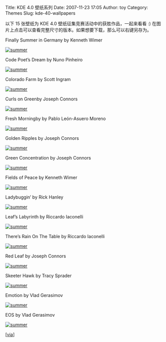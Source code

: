 Title: KDE 4.0 壁纸系列
Date: 2007-11-23 17:05
Author: toy
Category: Themes
Slug: kde-40-wallpapers

以下 15 张壁纸为 KDE 4.0 壁纸征集竞赛活动中的获胜作品，一起来看看 :)
在图片上点击可以查看完整尺寸的版本。如果想要下载，那么可以右键另存为。

Finally Summer in Germany by Kenneth Wimer

[![summer](http://i.linuxtoy.org/i/k4/summer-thumb.jpg)](http://i.linuxtoy.org/i/k4/summer.jpg)

Code Poet’s Dream by Nuno Pinheiro

[![summer](http://i.linuxtoy.org/i/k4/code-poets-dream-thumb.jpg)](http://i.linuxtoy.org/i/k4/code-poets-dream.jpg)

Colorado Farm by Scott Ingram

[![summer](http://i.linuxtoy.org/i/k4/colorado-farm-thumb.jpg)](http://i.linuxtoy.org/i/k4/colorado-farm.jpg)

Curls on Greenby Joseph Connors

[![summer](http://i.linuxtoy.org/i/k4/curls-on-green-thumb.jpg)](http://i.linuxtoy.org/i/k4/curls-on-green.jpg)

Fresh Morningby by Pablo León-Asuero Moreno

[![summer](http://i.linuxtoy.org/i/k4/fresh-morning-thumb.jpg)](http://i.linuxtoy.org/i/k4/fresh-morning.jpg)

Golden Ripples by Joseph Connors

[![summer](http://i.linuxtoy.org/i/k4/golden-ripples-thumb.jpg)](http://i.linuxtoy.org/i/k4/golden-ripples.jpg)

Green Concentration by Joseph Connors

[![summer](http://i.linuxtoy.org/i/k4/green-concentration-thumb.jpg)](http://i.linuxtoy.org/i/k4/green-concentration.jpg)

Fields of Peace by Kenneth Wimer

[![summer](http://i.linuxtoy.org/i/k4/fields-of-peace-thumb.jpg)](http://i.linuxtoy.org/i/k4/fields-of-peace.jpg)

Ladybuggin’ by Rick Hanley

[![summer](http://i.linuxtoy.org/i/k4/ladybuggin-thumb.jpg)](http://i.linuxtoy.org/i/k4/ladybuggin.jpg)

Leaf’s Labyrinth by Riccardo Iaconelli

[![summer](http://i.linuxtoy.org/i/k4/leafs-labyrinth-thumb.jpg)](http://i.linuxtoy.org/i/k4/leafs-labyrinth.jpg)

There’s Rain On The Table by Riccardo Iaconelli

[![summer](http://i.linuxtoy.org/i/k4/rain-on-table-thumb.jpg)](http://i.linuxtoy.org/i/k4/rain-on-table.jpg)

Red Leaf by Joseph Connors

[![summer](http://i.linuxtoy.org/i/k4/red-leaf-thumb.jpg)](http://i.linuxtoy.org/i/k4/red-leaf.jpg)

Skeeter Hawk by Tracy Sprader

[![summer](http://i.linuxtoy.org/i/k4/skeeter-hawk-thumb.jpg)](http://i.linuxtoy.org/i/k4/skeeter-hawk.jpg)

Emotion by Vlad Gerasimov

[![summer](http://i.linuxtoy.org/i/k4/emotion-thumb.jpg)](http://i.linuxtoy.org/i/k4/emotion.jpg)

EOS by Vlad Gerasimov

[![summer](http://i.linuxtoy.org/i/k4/eos-thumb.jpg)](http://i.linuxtoy.org/i/k4/eos.jpg)

[[via](http://blog.ruphy.org/?p=23)]
